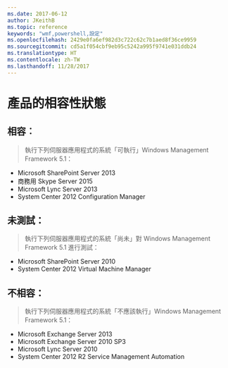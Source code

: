 ```yaml
---
ms.date: 2017-06-12
author: JKeithB
ms.topic: reference
keywords: "wmf,powershell,設定"
ms.openlocfilehash: 2429e0fa6ef982d3c722c62c7b1aed8f36ce9959
ms.sourcegitcommit: cd5a1f054cbf9eb95c5242a995f9741e031ddb24
ms.translationtype: HT
ms.contentlocale: zh-TW
ms.lasthandoff: 11/28/2017
---
```

# <a name="product-compatibility-status"></a>產品的相容性狀態

## <a name="compatible"></a>相容︰
> 執行下列伺服器應用程式的系統「可執行」Windows Management Framework 5.1：

- Microsoft SharePoint Server 2013
- 商務用 Skype Server 2015
- Microsoft Lync Server 2013
- System Center 2012 Configuration Manager

## <a name="not-tested"></a>未測試：
> 執行下列伺服器應用程式的系統「尚未」對 Windows Management Framework 5.1 進行測試：

- Microsoft SharePoint Server 2010
- System Center 2012 Virtual Machine Manager

## <a name="incompatible"></a>不相容：
> 執行下列伺服器應用程式的系統「不應該執行」Windows Management Framework 5.1：

- Microsoft Exchange Server 2013
- Microsoft Exchange Server 2010 SP3
- Microsoft Lync Server 2010
- System Center 2012 R2 Service Management Automation

